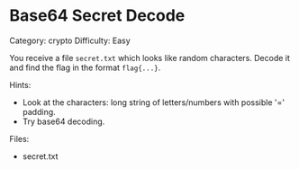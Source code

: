 # Base64 Secret Decode
Category: crypto
Difficulty: Easy

You receive a file `secret.txt` which looks like random characters. Decode it and find the flag in the format `flag{...}`.

Hints:
- Look at the characters: long string of letters/numbers with possible '=' padding.
- Try base64 decoding.

Files:
- secret.txt
